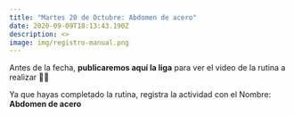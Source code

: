 ```yaml
---
title: "Martes 20 de Octubre: Abdomen de acero"
date: 2020-09-09T18:13:43.190Z
description: <>
image: img/registro-manual.png
---
```

Antes de la fecha, **publicaremos aquí la liga** para ver el video de la rutina a realizar 💪🏼

Ya que hayas completado la rutina, registra la actividad con el Nombre: **Abdomen de acero**